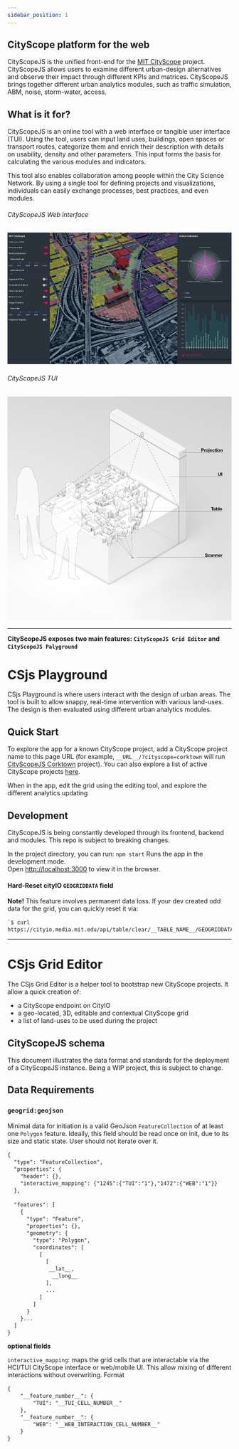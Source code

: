 ```yaml
---
sidebar_position: 1
---
```


## CityScope platform for the web

CityScopeJS is the unified front-end for the [MIT CityScope](https://cityscope.media.mit.edu/) project. CityScopeJS allows users to examine different urban-design alternatives and observe their impact through different KPIs and matrices. CityScopeJS brings together different urban analytics modules, such as traffic simulation, ABM, noise, storm-water, access.

## What is it for?

CityScopeJS is an online tool with a web interface or tangible user interface (TUI). Using the tool, users can input land uses, buildings, open spaces or transport routes, categorize them and enrich their description with details on usability, density and other parameters. This input forms the basis for calculating the various modules and indicators.

This tool also enables collaboration among people within the City Science Network. By using a single tool for defining projects and visualizations, individuals can easily exchange processes, best practices, and even modules.

###### CityScopeJS Web interface

![TUI](img/web_ui.jpg)

###### CityScopeJS TUI

![TUI](img/CityScopeJS.jpg)

---

**CityScopeJS exposes two main features: `CityScopeJS Grid Editor` and `CityScopeJS Palyground`**

# CSjs Playground

CSjs Playground is where users interact with the design of urban areas. The tool is built to allow snappy, real-time intervention with various land-uses. The design is then evaluated using different urban analytics modules.

## Quick Start

To explore the app for a known CityScope project, add a CityScope project name to this page URL (for example, `__URL__/?cityscope=corktown` will run [CityScopeJS Corktown](https://cityscope.media.mit.edu/CS_cityscopeJS/?cityscope=corktown) project). You can also explore a list of active CityScope projects [here](https://cityio.media.mit.edu).

When in the app, edit the grid using the editing tool, and explore the different analytics updating

## Development

CityScopeJS is being constantly developed through its frontend, backend and modules. This repo is subject to breaking changes.

In the project directory, you can run: `npm start` Runs the app in the development mode.<br /> Open [http://localhost:3000](http://localhost:3000) to view it in the browser.

#### Hard-Reset cityIO `GEOGRIDDATA` field

**Note!** This feature involves permanent data loss. If your dev created odd data for the grid, you can quickly reset it via:

```
`$ curl https://cityio.media.mit.edu/api/table/clear/__TABLE_NAME__/GEOGRIDDATA`
```

---

# CSjs Grid Editor

The CSjs Grid Editor is a helper tool to bootstrap new CityScope projects. It allow a quick creation of:

- a CityScope endpoint on CityIO
- a geo-located, 3D, editable and contextual CityScope grid
- a list of land-uses to be used during the project

## CityScopeJS schema

This document illustrates the data format and standards for the deployment of a CityScopeJS instance. Being a WIP project, this is subject to change.

## Data Requirements

### `geogrid:geojson`

Minimal data for initiation is a valid GeoJson `FeatureCollection` of at least one `Polygon` feature.
Ideally, this field should be read once on init, due to its size and static state. User should not iterate over it.

```
{
  "type": "FeatureCollection",
  "properties": {
    "header": {},
    "interactive_mapping": {"1245":{"TUI":"1"},"1472":{"WEB":"1"}}
  },

  "features": [
    {
      "type": "Feature",
      "properties": {},
      "geometry": {
        "type": "Polygon",
        "coordinates": [
          [
            [
             __lat__,
              __long__
            ],
            ...
          ]
        ]
      }
    }...
  ]
}
```

**optional fields**

`interactive_mapping`: maps the grid cells that are interactable via the HCI/TUI CityScope interface or web/mobile UI. This allow mixing of different interactions without overwriting. Format

```
{
	"__feature_number__": {
		"TUI": "__TUI_CELL_NUMBER__"
	},
	"__feature_number__": {
		"WEB": "__WEB_INTERACTION_CELL_NUMBER__"
	}
}
```
